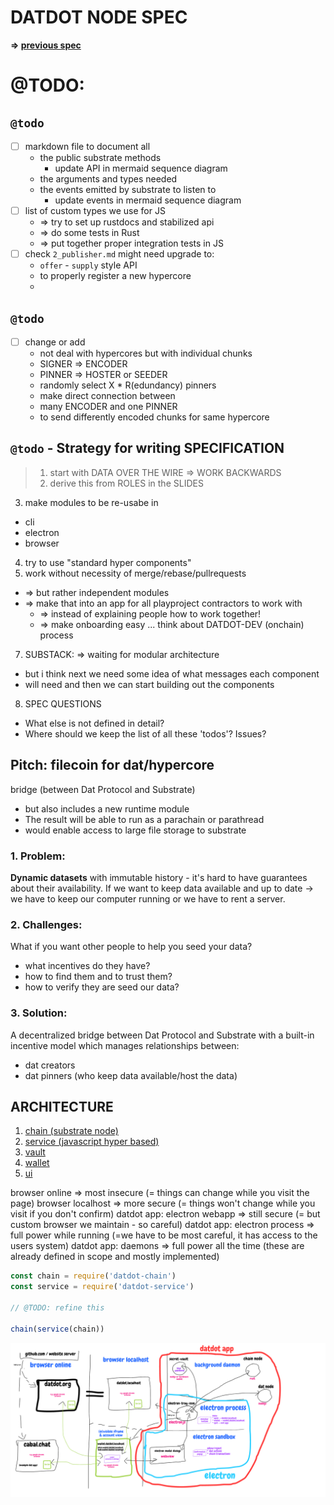 # DATDOT NODE SPEC

**=> [previous spec](../v0.1.0-datdot_architecture@2021.12.02_2021.12.31/README.md)**

# @TODO:

## `@todo`
* [ ] markdown file to document all
  * the public substrate methods
    * update API in mermaid sequence diagram
  * the arguments and types needed
  * the events emitted by substrate to listen to
    * update events in mermaid sequence diagram
* [ ] list of custom types we use for JS
  * => try to set up rustdocs and stabilized api
  * => do some tests in Rust
  * => put together proper integration tests in JS
* [ ] check `2_publisher.md` might need upgrade to:
  * `offer` - `supply` style API
  * to properly register a new hypercore
  *
## `@todo`
* [ ] change or add
  * not deal with hypercores but with individual chunks
  * SIGNER => ENCODER
  * PINNER => HOSTER or SEEDER
  * randomly select X * R(edundancy) pinners
  * make direct connection between
  * many ENCODER and one PINNER
  * to send differently encoded chunks for same hypercore

## `@todo` - Strategy for writing SPECIFICATION
> 1. start with DATA OVER THE WIRE => WORK BACKWARDS
> 2. derive this from ROLES in the SLIDES
3. make modules to be re-usabe in
  * cli
  * electron
  * browser
4. try to use "standard hyper components"
6. work without necessity of merge/rebase/pullrequests
  * => but rather independent modules
  * => make that into an app for all playproject contractors to work with
    * => instead of explaining people how to work together!
    * => make onboarding easy ... think about DATDOT-DEV (onchain) process
7. SUBSTACK: => waiting for modular architecture
  * but i think next we need some idea of what messages each component
  * will need and then we can start building out the components
8. SPEC QUESTIONS
  * What else is not defined in detail?
  * Where should we keep the list of all these 'todos'? Issues?






## Pitch: filecoin for dat/hypercore
bridge (between Dat Protocol and Substrate)
* but also includes a new runtime module
* The result will be able to run as a parachain or parathread
* would enable access to large file storage to substrate

### 1. Problem:
**Dynamic datasets** with immutable history - it's hard to have guarantees about their availability.
If we want to keep data available and up to date -> we have to keep our computer running or we have to rent a server.

### 2. Challenges:
What if you want other people to help you seed your data?
- what incentives do they have?
- how to find them and to trust them?
- how to verify they are seed our data?

### 3. Solution:
A decentralized bridge between Dat Protocol and Substrate with a built-in incentive model which manages relationships between:
- dat creators
- dat pinners (who keep data available/host the data)


## ARCHITECTURE
1. [chain (substrate node)](./chain/README.md)
2. [service (javascript hyper based)](./service/README.md)
3. [vault](./vault/README.md)
4. [wallet](./wallet/README.md)
5. [ui](./ui/README.md)

browser online => most insecure (= things can change while you visit the page)
browser localhost => more secure (= things won't change while you visit if you don't confirm)
datdot app: electron webapp => still secure (= but custom browser we maintain - so careful)
datdot app: electron process => full power while running (=we have to be most careful, it has access to the users system)
datdot app: daemons => full power all the time (these are already defined in scope and mostly implemented)

```js
const chain = require('datdot-chain')
const service = require('datdot-service')

// @TODO: refine this

chain(service(chain))
```

![architecture-diagram](./architecture-diagram.png)

